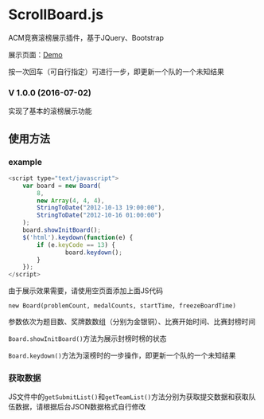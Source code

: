 # ScrollBoard.js

ACM竞赛滚榜展示插件，基于JQuery、Bootstrap

展示页面：[Demo](https://qinshaoxuan.github.io/ScrollBoard.js/)

按一次回车（可自行指定）可进行一步，即更新一个队的一个未知结果

### V 1.0.0 (2016-07-02)

实现了基本的滚榜展示功能

## 使用方法

### example

```javascript
<script type="text/javascript">
	var board = new Board(
		8, 
		new Array(4, 4, 4), 
		StringToDate("2012-10-13 19:00:00"), 
		StringToDate("2012-10-16 01:00:00")
	);
	board.showInitBoard();
	$('html').keydown(function(e) {
	    if (e.keyCode == 13) {
	            board.keydown();
	    }
	});
</script>
```

由于展示效果需要，请使用空页面添加上面JS代码

`new Board(problemCount, medalCounts, startTime, freezeBoardTime)`

参数依次为题目数、奖牌数数组（分别为金银铜）、比赛开始时间、比赛封榜时间

`Board.showInitBoard()`方法为展示封榜时榜的状态

`Board.keydown()`方法为滚榜时的一步操作，即更新一个队的一个未知结果

### 获取数据

JS文件中的`getSubmitList()`和`getTeamList()`方法分别为获取提交数据和获取队伍数据，请根据后台JSON数据格式自行修改